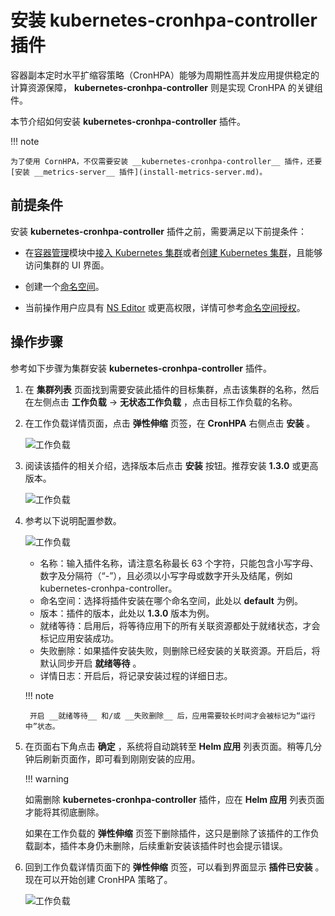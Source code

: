 # 安装 kubernetes-cronhpa-controller 插件

容器副本定时水平扩缩容策略（CronHPA）能够为周期性高并发应用提供稳定的计算资源保障， __kubernetes-cronhpa-controller__ 则是实现 CronHPA 的关键组件。

本节介绍如何安装 __kubernetes-cronhpa-controller__ 插件。

!!! note

    为了使用 CornHPA，不仅需要安装 __kubernetes-cronhpa-controller__ 插件，还要[安装 __metrics-server__ 插件](install-metrics-server.md)。

## 前提条件

安装 __kubernetes-cronhpa-controller__ 插件之前，需要满足以下前提条件：

- 在[容器管理](../../intro/index.md)模块中[接入 Kubernetes 集群](../clusters/integrate-cluster.md)或者[创建 Kubernetes 集群](../clusters/create-cluster.md)，且能够访问集群的 UI 界面。

- 创建一个[命名空间](../namespaces/createns.md)。

- 当前操作用户应具有 [NS Editor](../permissions/permission-brief.md#ns-editor) 或更高权限，详情可参考[命名空间授权](../namespaces/createns.md)。

## 操作步骤

参考如下步骤为集群安装 __kubernetes-cronhpa-controller__ 插件。

1. 在 __集群列表__ 页面找到需要安装此插件的目标集群，点击该集群的名称，然后在左侧点击 __工作负载__ -> __无状态工作负载__ ，点击目标工作负载的名称。

2. 在工作负载详情页面，点击 __弹性伸缩__ 页签，在 __CronHPA__ 右侧点击 __安装__ 。

    ![工作负载](https://docs.daocloud.io/daocloud-docs-images/docs/zh/docs/kpanda/images/installcronhpa.png)

3. 阅读该插件的相关介绍，选择版本后点击 __安装__ 按钮。推荐安装 __1.3.0__ 或更高版本。

    ![工作负载](https://docs.daocloud.io/daocloud-docs-images/docs/kpanda/images/installcronhpa1.png)

4. 参考以下说明配置参数。

    ![工作负载](https://docs.daocloud.io/daocloud-docs-images/docs/kpanda/images/installcronhpa2.png)

    - 名称：输入插件名称，请注意名称最长 63 个字符，只能包含小写字母、数字及分隔符（“-”），且必须以小写字母或数字开头及结尾，例如 kubernetes-cronhpa-controller。
    - 命名空间：选择将插件安装在哪个命名空间，此处以 __default__ 为例。
    - 版本：插件的版本，此处以 __1.3.0__ 版本为例。
    - 就绪等待：启用后，将等待应用下的所有关联资源都处于就绪状态，才会标记应用安装成功。
    - 失败删除：如果插件安装失败，则删除已经安装的关联资源。开启后，将默认同步开启 __就绪等待__ 。
    - 详情日志：开启后，将记录安装过程的详细日志。

    !!! note

        开启 __就绪等待__ 和/或 __失败删除__ 后，应用需要较长时间才会被标记为“运行中”状态。

5. 在页面右下角点击 __确定__ ，系统将自动跳转至 __Helm 应用__ 列表页面。稍等几分钟后刷新页面作，即可看到刚刚安装的应用。

    !!! warning

    如需删除 __kubernetes-cronhpa-controller__ 插件，应在 __Helm 应用__ 列表页面才能将其彻底删除。

    如果在工作负载的 __弹性伸缩__ 页签下删除插件，这只是删除了该插件的工作负载副本，插件本身仍未删除，后续重新安装该插件时也会提示错误。

6. 回到工作负载详情页面下的 __弹性伸缩__ 页签，可以看到界面显示 __插件已安装__ 。现在可以开始创建 CronHPA 策略了。

    ![工作负载](https://docs.daocloud.io/daocloud-docs-images/docs/kpanda/images/installcronhpa3.png)
